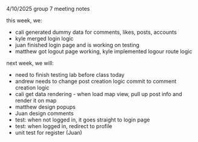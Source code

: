 4/10/2025 group 7 meeting notes

this week, we:
- cali generated dummy data for comments, likes, posts, accounts
- kyle merged login logic
- juan finished login page and is working on testing
- matthew got logout page working, kyle implemented logour route logic


next week, we will:
- need to finish testing lab before class today
- andrew needs to change post creation logic commit to comment creation logic
- cali get data rendering - when load map view, pull up post info and render it on map
- matthew design popups 
- Juan design comments
- test: when not logged in, it goes straight to login page
- test: when logged in, redirect to profile
- unit test for register (Juan)

